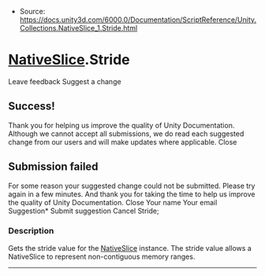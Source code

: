 * Source: https://docs.unity3d.com/6000.0/Documentation/ScriptReference/Unity.Collections.NativeSlice_1.Stride.html

#  [NativeSlice<T0>](https://docs.unity3d.com/6000.0/Documentation/ScriptReference/Unity.Collections.NativeSlice_1.html).Stride
Leave feedback
Suggest a change
## Success!
Thank you for helping us improve the quality of Unity Documentation. Although we cannot accept all submissions, we do read each suggested change from our users and will make updates where applicable.
Close
## Submission failed
For some reason your suggested change could not be submitted. Please <a>try again</a> in a few minutes. And thank you for taking the time to help us improve the quality of Unity Documentation.
Close
Your name Your email Suggestion* Submit suggestion
Cancel
Stride; 
### Description
Gets the stride value for the [NativeSlice<T0>](https://docs.unity3d.com/6000.0/Documentation/ScriptReference/Unity.Collections.NativeSlice_1.html) instance.
The stride value allows a NativeSlice to represent non-contiguous memory ranges.
* * *
